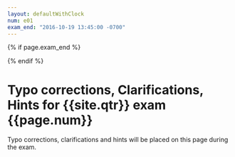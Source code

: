 ```yaml
---
layout: defaultWithClock
num: e01
exam_end: "2016-10-19 13:45:00 -0700"
---
```


<div class="clock"></div>
<script>
  var clock = $('.clock').FlipClock({
      	    clockFace: 'TwelveHourClock',
	    showSeconds: false
	    	       });
</script>


{% if page.exam_end %}
<div class="countdown-clock"></div>
<script>

 var exam_end = "{{page.exam_end}}";
 var secondsRemaining = moment(exam_end).diff(moment(),'seconds');
 console.log("secondsRemaining = " + secondsRemaining);
 var countDownClock = $('.countdown-clock').FlipClock(secondsRemaining,{
            countdown: true,	    	  
      	    clockFace: 'DailyCounter',
	    showSeconds: false
	    	       });
</script>
{% endif %}


# Typo corrections, Clarifications, Hints for {{site.qtr}} exam {{page.num}}

Typo corrections, clarifications and hints will be placed on this page during the exam.


